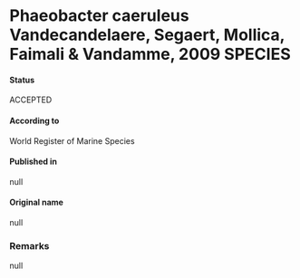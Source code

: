 # Phaeobacter caeruleus Vandecandelaere, Segaert, Mollica, Faimali & Vandamme, 2009 SPECIES

#### Status
ACCEPTED

#### According to
World Register of Marine Species

#### Published in
null

#### Original name
null

### Remarks
null